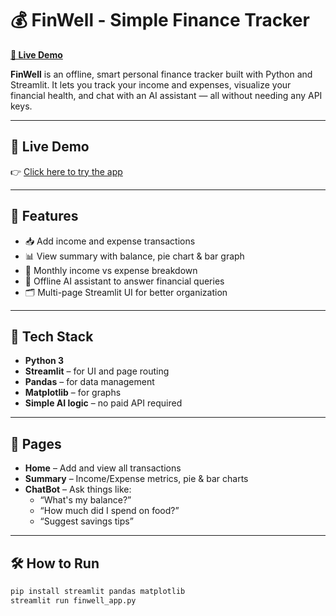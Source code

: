 # 💰 FinWell - Simple Finance Tracker  
**[🔗 Live Demo](https://fintrack-zikvci99pdnvns4yqdbcnq.streamlit.app/)**

**FinWell** is an offline, smart personal finance tracker built with Python and Streamlit. It lets you track your income and expenses, visualize your financial health, and chat with an AI assistant — all without needing any API keys.

---

## 🔗 Live Demo

👉 [Click here to try the app](https://fintrack-zikvci99pdnvns4yqdbcnq.streamlit.app/)

---

## 🚀 Features

- 📥 Add income and expense transactions  
- 📊 View summary with balance, pie chart & bar graph  
- 📅 Monthly income vs expense breakdown  
- 🤖 Offline AI assistant to answer financial queries  
- 🗂️ Multi-page Streamlit UI for better organization  

---

## 🔧 Tech Stack

- **Python 3**  
- **Streamlit** – for UI and page routing  
- **Pandas** – for data management  
- **Matplotlib** – for graphs  
- **Simple AI logic** – no paid API required  

---

## 📂 Pages

- **Home** – Add and view all transactions  
- **Summary** – Income/Expense metrics, pie & bar charts  
- **ChatBot** – Ask things like:  
  - “What's my balance?”  
  - “How much did I spend on food?”  
  - “Suggest savings tips”  

---

## 🛠️ How to Run

```bash
pip install streamlit pandas matplotlib
streamlit run finwell_app.py
